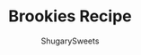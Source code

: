---
layout: ../../layouts/MarkdownPostLayout.astro
title: Brookies Recipe
author: ShugarySweets
pubDate: 2019-01-15
description: "Is it a cookie? A brownie? These giant Brookies are both! This recipe takes gooey chocolate chip cookies and marries them to fudgy brownies for the ultimate treat!"
image_url: https://www.shugarysweets.com/wp-content/uploads/2020/05/brookies-facebook.jpg
tags: ["Brownies and Bars","American"]
calories: 345
protein: 4
carbohydrates: 45
fats: 18
fiber: 2
ingredients: ["1 1/2 cups granulated sugar","3/4 cup all-purpose flour","3/4 cup unsweetened cocoa","3 large eggs","3/4 cup unsalted butter, melted","1 cup chocolate chips (semi-sweet)","3/4 cup butter flavored Crisco","2 Tablespoons milk","1 Tablespoon vanilla extract","1 1/4 cup light brown sugar, packed","1 large egg","1 3/4 cup all-purpose flour","1 teaspoon kosher salt","3/4 teaspoon baking soda","1/2 teaspoon cinnamon","1 1/2 cups semi sweet chocolate morsels"]
serves: 24
time: "40 minutes"
prepTime: "15 minutes"
instructions: ["For the brownie layer, in a large bowl, mix all the ingredients together until just combined. Pour into a 13x9 pan that is lined with parchment paper.\r\r ","For the cookie dough, beat crisco with brown sugar. Add in vanilla, milk and egg. Slowly beat in flour, salt, baking soda and cinnamon. Mix in chocolate chips. Drop by spoonfuls onto the brownie layer.\r\r ","Bake in a 375 degree oven for about 25 minutes. Allow to cool completely. I refrigerate to speed up the process. Enjoy!"]
nutrition: ["345 calories","45 grams carbohydrates","62 milligrams cholesterol","18 grams fat","2 grams fiber","4 grams protein","11 grams saturated fat","245 grams sodium","32 grams sugar","0 grams trans fat","6 grams unsaturated fat"]
---